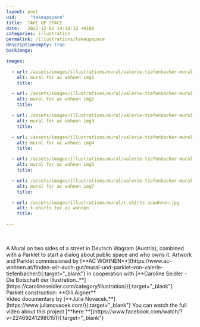 ```yaml
---
layout: post
uid:     "takeupspace"
title:  TAKE UP SPACE
date:   2022-12-02 14:18:12 +0100
categories: illustration
permalink: /illustrations/takeupspace
descriptionempty: true
backimage:

images:

  - url: /assets/images/illustrations/mural/valerie-tiefenbacher-mural-acwohnen1.jpg
    alt: mural for ac wohnen img1
    title:

  - url: /assets/images/illustrations/mural/valerie-tiefenbacher-mural-acwohnen2.jpg
    alt: mural for ac wohnen img2
    title:

  - url: /assets/images/illustrations/mural/valerie-tiefenbacher-mural-acwohnen5.jpg
    alt: mural for ac wohnen img3
    title:

  - url: /assets/images/illustrations/mural/valerie-tiefenbacher-mural-acwohnen4.jpg
    alt: mural for ac wohnen img4
    title:

  - url: /assets/images/illustrations/mural/valerie-tiefenbacher-mural-acwohnen7.jpg
    alt: mural for ac wohnen img5
    title:

  - url: /assets/images/illustrations/mural/valerie-tiefenbacher-mural-acwohnen6.jpg
    alt: mural for ac wohnen img7
    title:

  - url: /assets/images/illustrations/mural/t-shirts-acwohnen.jpg
    alt: t-shirts for ac wohnen
    title:

---
```

<br>
<br>
A Mural on two sides of a street in Deutsch Wagram (Austria), combined with a Parklet to start a dialog about public space and who owns it. Artwork and Parklet commissioned by [**AC WOHNEN**](https://www.ac-wohnen.at/finden-wir-auch-gut/mural-und-parklet-von-valerie-tiefenbacher/){:target="_blank"} in cooperation with [**Caroline Seidler - Die Botschaft der Illustration..**](https://carolineseidler.com/category/illustration/){:target="_blank"}
<br>
Parklet construction: **Olli Aigner**
<br>
Video documentary by [**Julia Novacek.**](https://www.julianovacek.com/){:target="_blank"}
You can watch the full video about this project [**here.**](https://www.facebook.com/watch/?v=224692412980151){:target="_blank"}
<br>
<br>
